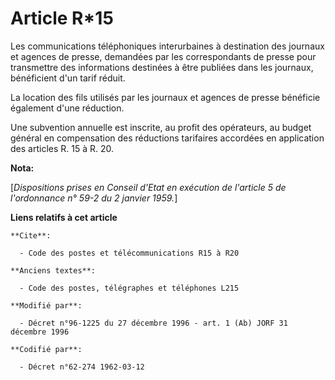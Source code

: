 # Article R*15

Les communications téléphoniques interurbaines à destination des journaux et agences de presse, demandées par les
correspondants de presse pour transmettre des informations destinées à être publiées dans les journaux, bénéficient d'un
tarif réduit.

La location des fils utilisés par les journaux et agences de presse bénéficie également d'une réduction.

Une subvention annuelle est inscrite, au profit des opérateurs, au budget général en compensation des réductions tarifaires
accordées en application des articles R. 15 à R. 20.

**Nota:**

[*Dispositions prises en Conseil d'Etat en exécution de l'article 5 de l'ordonnance n° 59-2 du 2 janvier 1959.*]

**Liens relatifs à cet article**

	**Cite**:

	  - Code des postes et télécommunications R15 à R20

	**Anciens textes**:

	  - Code des postes, télégraphes et téléphones L215

	**Modifié par**:

	  - Décret n°96-1225 du 27 décembre 1996 - art. 1 (Ab) JORF 31 décembre 1996

	**Codifié par**:

	  - Décret n°62-274 1962-03-12
